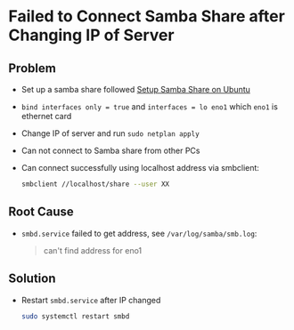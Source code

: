 # Failed to Connect Samba Share after Changing IP of Server

## Problem
* Set up a samba share followed [Setup Samba Share on Ubuntu](https://github.com/northbright/Notes/blob/master/Linux/Ubuntu/samba/setup-samba-share-on-ubuntu.md)
* `bind interfaces only = true` and `interfaces = lo eno1` which `eno1` is ethernet card
* Change IP of server and run `sudo netplan apply`
* Can not connect to Samba share from other PCs
* Can connect successfully using localhost address via smbclient:

  ```bash
  smbclient //localhost/share --user XX
  ```

## Root Cause
* `smbd.service` failed to get address, see `/var/log/samba/smb.log`:

   > can't find address for eno1

## Solution
* Restart `smbd.service` after IP changed

  ```bash
  sudo systemctl restart smbd
  ```
